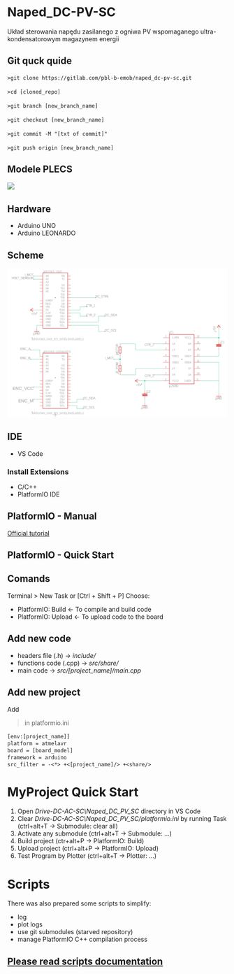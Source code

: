 # Naped_DC-PV-SC

Układ sterowania napędu zasilanego z ogniwa PV wspomaganego ultra-kondensatorowym magazynem energii


## Git quck quide

```
>git clone https://gitlab.com/pbl-b-emob/naped_dc-pv-sc.git

>cd [cloned_repo]

>git branch [new_branch_name]

>git checkout [new_branch_name]

>git commit -M "[txt of commit]"

>git push origin [new_branch_name]
```

## Modele PLECS

[![](https://home.pl/img/cms/52fee4fe-3be5-48a2-8ee9-350d87247d1a/ms-onedrive-logo-og.png?version=0)](https://wutwaw-my.sharepoint.com/:f:/g/personal/01153009_pw_edu_pl/EtXvPZOxE1lCrET0B_qHf2kBk5IGChMz1utTAB-Jy4QKlA?e=LUxeyB)

## Hardware
- Arduino UNO
- Arduino LEONARDO

## Scheme
![Circut scheme](schemes/SYSTEM_CTR_SH.png)

## IDE
- VS Code 


### Install Extensions
- C/C++
- PlatformIO IDE

## PlatformIO - Manual
[Official tutorial](https://docs.platformio.org/en/stable/tutorials/index.html)

## PlatformIO - Quick Start

## Comands

Terminal > New Task or [Ctrl + Shift + P]
Choose:
- PlatformIO: Build <- To compile and build code
- PlatformIO: Upload <- To upload code to the board

## Add new code
- headers file (.h) -> *include/*
- functions code (.cpp) -> *src/share/*
- main code -> *src/[project_name]/main.cpp*

## Add new project
Add 
>in platformio.ini 
```
[env:[project_name]]
platform = atmelavr
board = [board_model]
framework = arduino
src_filter = -<*> +<[project_name]/> +<share/>
```

# MyProject Quick Start
1. Open *Drive-DC-AC-SC\Naped_DC_PV_SC* directory in VS Code
2. Clear *Drive-DC-AC-SC\Naped_DC_PV_SC/platformio.ini* by running Task (ctrl+alt+T -> Submodule: clear all)
3. Activate any submodule (ctrl+alt+T -> Submodule: ...)
4. Build project (ctr+alt+P -> PlatformIO: Build)
5. Upload project (ctrl+alt+P -> PlatformIO: Upload)
6. Test Program by Plotter (ctrl+alt+T -> Plotter: ...) 

# Scripts
There was also prepared some scripts to simplify:
- log
- plot logs
- use git submodules (starved repository)
- manage PlatformIO C++ compilation process

[Please read scripts documentation](Naped_DC_PV_SC/scripts/README.md)
---